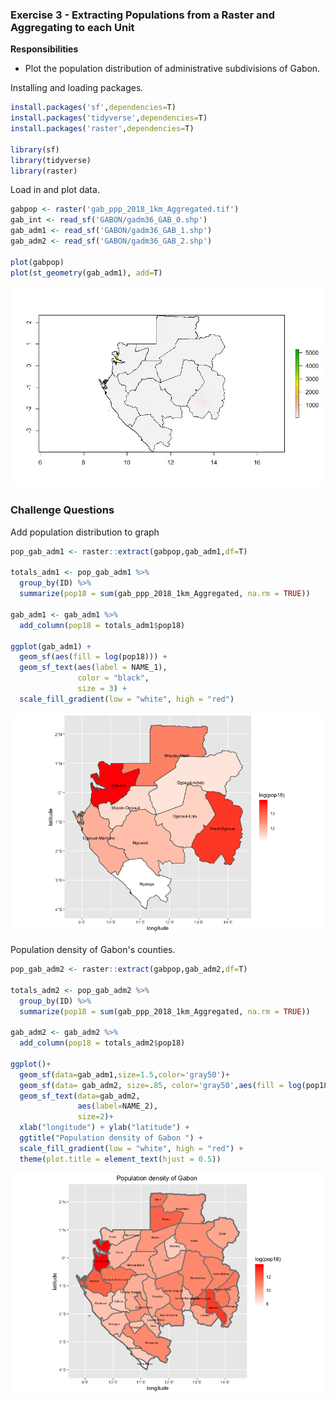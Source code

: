 ### Exercise 3 - Extracting Populations from a Raster and Aggregating to each Unit

**Responsibilities**

- Plot the population distribution of administrative subdivisions of Gabon.

Installing and loading packages.

```R
install.packages('sf',dependencies=T)
install.packages('tidyverse',dependencies=T)
install.packages('raster',dependencies=T)

library(sf)
library(tidyverse)
library(raster)
```

Load in and plot data.

```R
gabpop <- raster('gab_ppp_2018_1km_Aggregated.tif')
gab_int <- read_sf('GABON/gadm36_GAB_0.shp')
gab_adm1 <- read_sf('GABON/gadm36_GAB_1.shp')
gab_adm2 <- read_sf('GABON/gadm36_GAB_2.shp')

plot(gabpop)
plot(st_geometry(gab_adm1), add=T)
```

![](images/Ex3plot1.png)

### Challenge Questions

Add population distribution to graph

```R
pop_gab_adm1 <- raster::extract(gabpop,gab_adm1,df=T)

totals_adm1 <- pop_gab_adm1 %>%
  group_by(ID) %>%
  summarize(pop18 = sum(gab_ppp_2018_1km_Aggregated, na.rm = TRUE))

gab_adm1 <- gab_adm1 %>%
  add_column(pop18 = totals_adm1$pop18)

ggplot(gab_adm1) +
  geom_sf(aes(fill = log(pop18))) +
  geom_sf_text(aes(label = NAME_1),
               color = "black",
               size = 3) +
  scale_fill_gradient(low = "white", high = "red")
```


![](images/Ex3plot2.png)

Population density of Gabon's counties.

```R
pop_gab_adm2 <- raster::extract(gabpop,gab_adm2,df=T)

totals_adm2 <- pop_gab_adm2 %>%
  group_by(ID) %>%
  summarize(pop18 = sum(gab_ppp_2018_1km_Aggregated, na.rm = TRUE))

gab_adm2 <- gab_adm2 %>%
  add_column(pop18 = totals_adm2$pop18)

ggplot()+
  geom_sf(data=gab_adm1,size=1.5,color='gray50')+
  geom_sf(data= gab_adm2, size=.85, color='gray50',aes(fill = log(pop18)))+
  geom_sf_text(data=gab_adm2,
               aes(label=NAME_2),
               size=2)+
  xlab("longitude") + ylab("latitude") +
  ggtitle("Population density of Gabon ") +
  scale_fill_gradient(low = "white", high = "red") +
  theme(plot.title = element_text(hjust = 0.5))
```

![](images/Ex3plot3.png)



